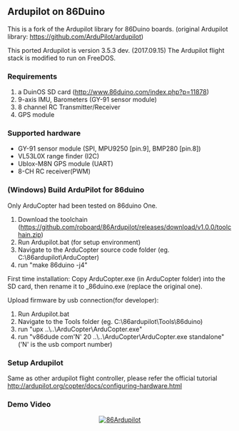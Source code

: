 ##  Ardupilot on 86Duino
This is a fork of the Ardupilot library for 86Duino boards.
(original Ardupilot library: https://github.com/ArduPilot/ardupilot)

This ported Ardupilot is version 3.5.3 dev. (2017.09.15)
The Ardupilot flight stack is modified to run on FreeDOS.

### Requirements
1. a DuinOS SD card (http://www.86duino.com/index.php?p=11878)
2. 9-axis IMU, Barometers (GY-91 sensor module)
3. 8 channel RC Transmitter/Receiver
4. GPS module

### Supported hardware
* GY-91 sensor module (SPI, MPU9250 [pin.9], BMP280 [pin.8])
* VL53L0X range finder (I2C)
* Ublox-M8N GPS module (UART)
* 8-CH RC receiver(PWM)

### (Windows) Build ArduPilot for 86duino
Only ArduCopter had been tested on 86duino One.

1. Download the toolchain (https://github.com/roboard/86Ardupilot/releases/download/v1.0.0/toolchain.zip)
2. Run Ardupilot.bat (for setup environment)
3. Navigate to the ArduCopter source code folder (eg. C:\86ardupilot\ArduCopter\)
4. run "make 86duino -j4"

First time installation:
Copy ArduCopter.exe (in ArduCopter folder) into the SD card, then rename it to _86duino.exe (replace the original one).
	
Upload firmware by usb connection(for developer):
1. Run Ardupilot.bat
2. Navigate to the Tools folder (eg. C:\86ardupilot\Tools\86duino)
3. run "upx ..\\..\ArduCopter\ArduCopter.exe"
4. run "v86dude com'N' 20 ..\\..\ArduCopter\ArduCopter.exe standalone" ('N' is the usb comport number)

### Setup Ardupilot
Same as other ardupilot flight controller, please refer the official tutorial
http://ardupilot.org/copter/docs/configuring-hardware.html

### Demo Video
<div align=center>
<a href="https://www.youtube.com/watch?v=LruKS4eodQ0"><img src="https://img.youtube.com/vi/LruKS4eodQ0/0.jpg" alt="86Ardupilot"></a>
</div>